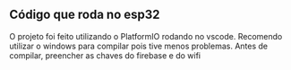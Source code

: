 ## Código que roda no esp32

O projeto foi feito utilizando o PlatformIO rodando no vscode. Recomendo utilizar o windows para compilar pois tive menos problemas. 
Antes de compilar, preencher as chaves do firebase e do wifi